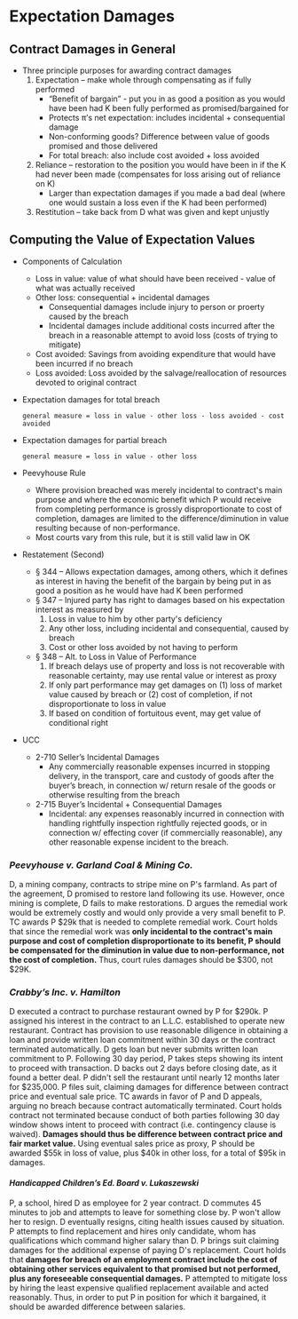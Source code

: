 # Expectation Damages

## Contract Damages in General

* Three principle purposes for awarding contract damages
  1. Expectation – make whole through compensating as if fully performed
     * “Benefit of bargain” - put you in as good a position as you would have been had K been fully performed as promised/bargained for
     * Protects π’s net expectation: includes incidental + consequential damage
     * Non-conforming goods? Difference between value of goods promised and those delivered
     * For total breach: also include cost avoided + loss avoided
  1. Reliance – restoration to the position you would have been in if the K had never been made (compensates for loss arising out of reliance on K)
     * Larger than expectation damages if you made a bad deal (where one would sustain a loss even if the K had been performed)
  1. Restitution – take back from D what was given and kept unjustly

## Computing the Value of Expectation Values

* Components of Calculation
  * Loss in value: value of what should have been received - value of what was actually received
  * Other loss: consequential + incidental damages
    * Consequential damages include injury to person or proerty caused by the breach
    * Incidental damages include additional costs incurred after the breach in a reasonable attempt to avoid loss (costs of trying to mitigate)
  * Cost avoided: Savings from avoiding expenditure that would have been incurred if no breach
  * Loss avoided: Loss avoided by the salvage/reallocation of resources devoted to original contract
* Expectation damages for total breach

  ```general measure = loss in value - other loss - loss avoided - cost avoided```

* Expectation damages for partial breach

  ```general measure = loss in value - other loss```

* Peevyhouse Rule
  * Where provision breached was merely incidental to contract's main purpose and where the economic benefit which P would receive from completing performance is grossly disproportionate to cost of completion, damages are limited to the difference/diminution in value resulting because of non-performance.
  * Most courts vary from this rule, but it is still valid law in OK
* Restatement (Second)
  * § 344 – Allows expectation damages, among others, which it defines as interest in having the benefit of the bargain by being put in as good a position as he would have had K been performed
  * § 347 – Injured party has right to damages based on his expectation interest as measured by
    1. Loss in value to him by other party's deficiency
    1. Any other loss, including incidental and consequential, caused by breach
    1. Cost or other loss avoided by not having to perform
  * § 348 – Alt. to Loss in Value of Performance
    1. If breach delays use of property and loss is not recoverable with reasonable certainty, may use rental value or interest as proxy
    2. If only part performance may get damages on (1) loss of market value caused by breach or (2) cost of completion, if not disproportionate to loss in value
    3. If based on condition of fortuitous event, may get value of conditional right
* UCC
  * 2-710 Seller’s Incidental Damages
    * Any commercially reasonable expenses incurred in stopping delivery, in the transport, care and custody of goods after the buyer’s breach, in connection w/ return resale of the goods or otherwise resulting from the breach
  * 2-715 Buyer’s Incidental + Consequential Damages
    * Incidental: any expenses reasonably incurred in connection with handling rightfully inspection rightfully rejected goods, or in connection w/ effecting cover (if commercially reasonable), any other reasonable expense incident to the breach.

### *Peevyhouse v. Garland Coal & Mining Co.*

D, a mining company, contracts to stripe mine on P's farmland. As part of the agreement, D promised to restore land following its use. However, once mining is complete, D fails to make restorations. D argues the remedial work would be extremely costly and would only provide a very small benefit to P. TC awards P $29k that is needed to complete remedial work. Court holds that since the remedial work was **only incidental to the contract's main purpose and cost of completion disproportionate to its benefit, P should be compensated for the diminution in value due to non-performance, not the cost of completion.** Thus, court rules damages should be $300, not $29K.

### *Crabby’s Inc. v. Hamilton*

D executed a contract to purchase restaurant owned by P for $290k. P assigned his interest in the contract to an L.L.C. established to operate new restaurant. Contract has provision to use reasonable diligence in obtaining a loan and provide written loan commitment within 30 days or the contract terminated automatically. D gets loan but never submits written loan commitment to P. Following 30 day period, P takes steps showing its intent to proceed with transaction. D backs out 2 days before closing date, as it found a better deal. P didn't sell the restaurant until nearly 12 months later for $235,000. P files suit, claiming damages for difference between contract price and eventual sale price. TC awards in favor of P and D appeals, arguing no breach because contract automatically terminated. Court holds contract not terminated because conduct of both parties following 30 day window shows intent to proceed with contract (i.e. contingency clause is waived). **Damages should thus be difference between contract price and fair market value.** Using eventual sales price as proxy, P should be awarded $55k in loss of value, plus $40k in other loss, for a total of $95k in damages.

#### *Handicapped Children’s Ed. Board v. Lukaszewski*

P, a school, hired D as employee for 2 year contract. D commutes 45 minutes to job and attempts to leave for something close by. P won't allow her to resign. D eventually resigns, citing health issues caused by situation. P attempts to find replacement and hires only candidate, whom has qualifications which command higher salary than D. P brings suit claiming damages for the additional expense of paying D's replacement. Court holds that **damages for breach of an employment contract include the cost of obtaining other services equivalent to that promised but not performed, plus any foreseeable consequential damages.** P attempted to mitigate loss by hiring the least expensive qualified replacement available and acted reasonably. Thus, in order to put P in position for which it bargained, it should be awarded difference between salaries.